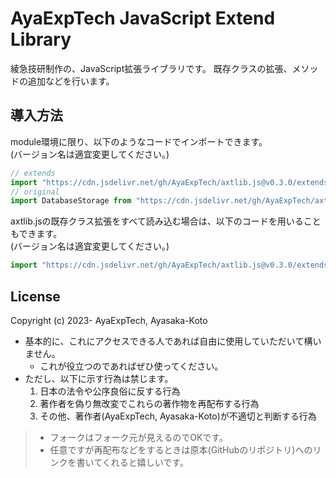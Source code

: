 # AyaExpTech JavaScript Extend Library

綾急技研制作の、JavaScript拡張ライブラリです。
既存クラスの拡張、メソッドの追加などを行います。

## 導入方法

module環境に限り、以下のようなコードでインポートできます。  
(バージョン名は適宜変更してください。)
```js
// extends
import "https://cdn.jsdelivr.net/gh/AyaExpTech/axtlib.js@v0.3.0/extends/CanvasRenderingContext2D.js";
// original
import DatabaseStorage from "https://cdn.jsdelivr.net/gh/AyaExpTech/axtlib.js@v0.3.0/original/DatabaseStorage.js";
```

axtlib.jsの既存クラス拡張をすべて読み込む場合は、以下のコードを用いることもできます。  
(バージョン名は適宜変更してください。)
```js
import "https://cdn.jsdelivr.net/gh/AyaExpTech/axtlib.js@v0.3.0/extends/extends/_all.js";
```

## License

Copyright (c) 2023- AyaExpTech, Ayasaka-Koto

- 基本的に、これにアクセスできる人であれば自由に使用していただいて構いません。
    - これが役立つのであればぜひ使ってください。
- ただし、以下に示す行為は禁じます。
    1. 日本の法令や公序良俗に反する行為
    2. 著作者を偽り無改変でこれらの著作物を再配布する行為
    3. その他、著作者(AyaExpTech, Ayasaka-Koto)が不適切と判断する行為

> - フォークはフォーク元が見えるのでOKです。
> - 任意ですが再配布などをするときは原本(GitHubのリポジトリ)へのリンクを書いてくれると嬉しいです。
